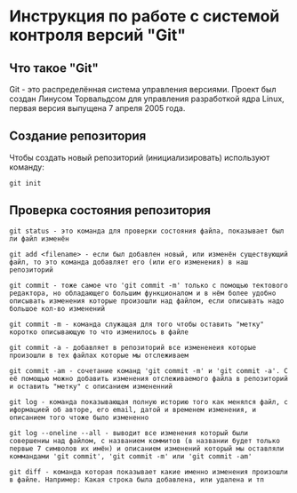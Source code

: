 # **Инструкция по работе с системой контроля версий "Git"** 

## Что такое "Git"

Git - это распределённая система управления версиями. Проект был создан Линусом Торвальдсом для управления разработкой ядра Linux, первая версия выпущена 7 апреля 2005 года.

## Создание репозитория

Чтобы создать новый репозиторий (инициализировать) используют команду:

    git init

## Проверка состояния репозитория

    git status - это команда для проверки состояния файла, показывает был ли файл изменён
    
    git add <filename> - если был добавлен новый, или изменён существующий файл, то это команда добавляет его (или его изменения) в наш репозиторий

    git commit - тоже самое что 'git commit -m' только с помощью тектового редактора, но обладающего большим функционалом и в нём более удобно описывать изменения которые произошли над файлом, если описывать надо большое кол-во изменений

    git commit -m - команда служащая для того чтобы оставить "метку" коротко описывающую то что изменилось в файле

    git commit -a - добавляет в репозиторий все измененеия которые произошли в тех файлах которые мы отслеживаем

    git commit -am - сочетание команд 'git commit -m' и 'git commit -a'. С её помощью можно добавить изменения отслеживаемого файла в репозиторий и оставить "метку" с описанием измененний

    git log - команда показывающая полную историю того как менялся файл, с иформацией об авторе, его email, датой и временем изменения, и описанием того чтоже было измененно
    
    git log --oneline --all - выводит все изменения который были совершениы над файлом, с названием коммитов (в названии будет только первые 7 символов их имён) и описанием изменений который мы оставляли коммандами 'git commit', 'git commit -m' или 'git commit -am'

    git diff - команда которая показывает какие именно изменения произошли в файле. Например: Какая строка была добавлена, или удалена и тп